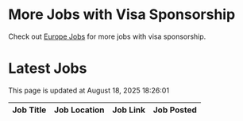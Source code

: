 # More Jobs with Visa Sponsorship

Check out [Europe Jobs](https://github.com/sureshparimi/europejobs#latest-jobs) for more jobs with visa sponsorship.

# Latest Jobs

This page is updated at August 18, 2025 18:26:01

| Job Title | Job Location | Job Link | Job Posted |
| --- | --- | --- | --- |
